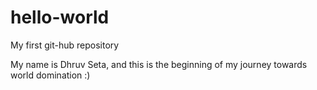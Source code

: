 # hello-world
My first git-hub repository

My name is Dhruv Seta, and this is the beginning of my journey towards world domination :)
